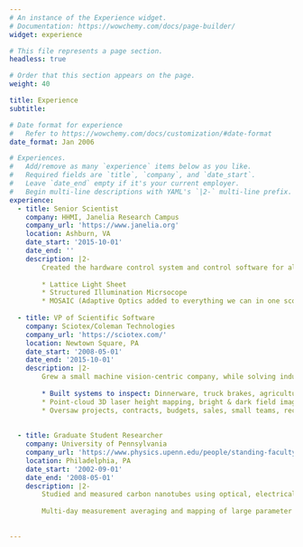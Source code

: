 ```yaml
---
# An instance of the Experience widget.
# Documentation: https://wowchemy.com/docs/page-builder/
widget: experience

# This file represents a page section.
headless: true

# Order that this section appears on the page.
weight: 40

title: Experience
subtitle:

# Date format for experience
#   Refer to https://wowchemy.com/docs/customization/#date-format
date_format: Jan 2006

# Experiences.
#   Add/remove as many `experience` items below as you like.
#   Required fields are `title`, `company`, and `date_start`.
#   Leave `date_end` empty if it's your current employer.
#   Begin multi-line descriptions with YAML's `|2-` multi-line prefix.
experience:
  - title: Senior Scientist
    company: HHMI, Janelia Research Campus
    company_url: 'https://www.janelia.org'
    location: Ashburn, VA
    date_start: '2015-10-01'
    date_end: ''
    description: |2-
        Created the hardware control system and control software for all microscopes
        
        * Lattice Light Sheet
        * Structured Illumination Micrsocope
        * MOSAIC (Adaptive Optics added to everything we can in one scope)
        
  - title: VP of Scientific Software
    company: Sciotex/Coleman Technologies
    company_url: 'https://sciotex.com/'
    location: Newtown Square, PA
    date_start: '2008-05-01'
    date_end: '2015-10-01'
    description: |2-
        Grew a small machine vision-centric company, while solving industrial part-inspection tasks and scientific research automation challenges.
        
        * Built systems to inspect: Dinnerware, truck brakes, agriculture seeds, optical fiber, mass flow controllers,...
        * Point-cloud 3D laser height mapping, bright & dark field imaging, Area scan cameras, and Conveyor-based line-scan camera systems
        * Oversaw projects, contracts, budgets, sales, small teams, recruitment, and timelines...and other the many hats that come with a small business.
    
    
  - title: Graduate Student Researcher
    company: University of Pennsylvania
    company_url: 'https://www.physics.upenn.edu/people/standing-faculty/jay-kikkawa'
    location: Philadelphia, PA
    date_start: '2002-09-01'
    date_end: '2008-05-01'
    description: |2-
        Studied and measured carbon nanotubes using optical, electrical, and thermal measurements, with some electron microscopy and magnetic measurements along for the ride too.  
        
        Multi-day measurement averaging and mapping of large parameter space required heavy (and robust!) automation. I learned and loved to build control algorithms for collecting and analyzing these data automatically, and got a big kick out of bringing that over to a multi-user facility.
    
    
---
```

